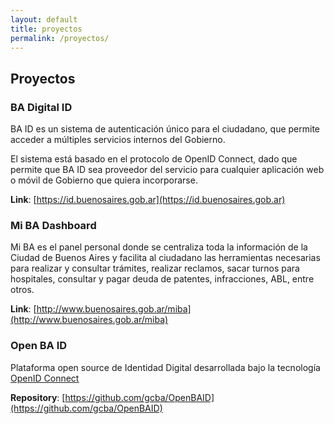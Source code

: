 ```yaml
---
layout: default
title: proyectos
permalink: /proyectos/
---
```


## Proyectos

### BA Digital ID

BA ID es un sistema de autenticación único para el ciudadano, que permite acceder a múltiples servicios internos del Gobierno.

El sistema está basado en el protocolo de OpenID Connect, dado que permite que BA ID sea proveedor del servicio para cualquier aplicación web o móvil de Gobierno que quiera incorporarse.

**Link**: [https://id.buenosaires.gob.ar](https://id.buenosaires.gob.ar)

### Mi BA Dashboard

Mi BA es el panel personal donde se centraliza toda la información de la Ciudad de Buenos Aires y facilita al ciudadano las herramientas necesarias para realizar y consultar trámites, realizar reclamos, sacar turnos para hospitales, consultar y pagar deuda de patentes, infracciones, ABL, entre otros.

**Link**: [http://www.buenosaires.gob.ar/miba](http://www.buenosaires.gob.ar/miba)

### Open BA ID

Plataforma open source de Identidad Digital desarrollada bajo la tecnología [OpenID Connect](https://openid.net/connect/)

**Repository**: [https://github.com/gcba/OpenBAID](https://github.com/gcba/OpenBAID)